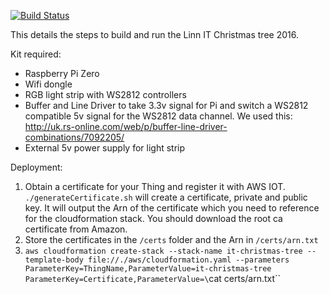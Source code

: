 [![Build Status](https://travis-ci.org/bazwilliams/christmas-lights.svg?branch=master)](https://travis-ci.org/bazwilliams/christmas-lights)

This details the steps to build and run the Linn IT Christmas tree 2016. 

Kit required: 

* Raspberry Pi Zero
* Wifi dongle
* RGB light strip with WS2812 controllers
* Buffer and Line Driver to take 3.3v signal for Pi and switch a WS2812 compatible 5v signal for the WS2812 data channel. We used this: http://uk.rs-online.com/web/p/buffer-line-driver-combinations/7092205/
* External 5v power supply for light strip

Deployment:

1. Obtain a certificate for your Thing and register it with AWS IOT. `./generateCertificate.sh` will create a certificate, private and public key. It will output the Arn of the certificate which you need to reference for the cloudformation stack. You should download the root ca certificate from Amazon. 
2. Store the certificates in the `/certs` folder and the Arn in `/certs/arn.txt`
3. `aws cloudformation create-stack --stack-name it-christmas-tree --template-body file://./aws/cloudformation.yaml --parameters ParameterKey=ThingName,ParameterValue=it-christmas-tree ParameterKey=Certificate,ParameterValue=\`cat certs/arn.txt\``
